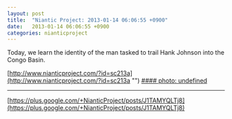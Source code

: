 ```yaml
---
layout: post
title:  "Niantic Project: 2013-01-14 06:06:55 +0900"
date:   2013-01-14 06:06:55 +0900
categories: nianticproject
---
```

Today, we learn the identity of the man tasked to trail Hank Johnson into the Congo Basin.

[http://www.nianticproject.com/?id=sc213a](http://www.nianticproject.com/?id=sc213a "")
[#### photo: undefined](https://lh3.googleusercontent.com/-ogdQ4VDBD0w/UPMh17V4o2I/AAAAAAAAc7o/QmgyRE3fLro/w1200-h896/rosier.jpg "")
- - -
[https://plus.google.com/+NianticProject/posts/J1TAMYQLTj8](https://plus.google.com/+NianticProject/posts/J1TAMYQLTj8)
